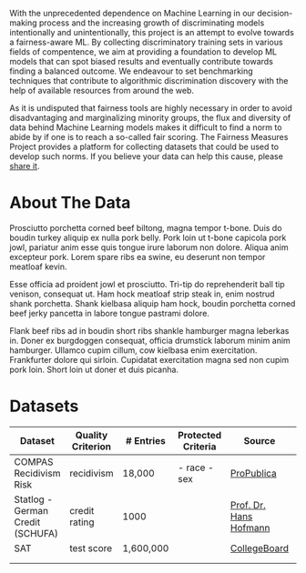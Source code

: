 <!-- http://www.tablesgenerator.com/markdown_tables# -->
With the unprecedented dependence on Machine Learning in our decision-making process and the increasing growth of discriminating models intentionally and unintentionally, this project is an attempt to evolve towards a fairness-aware ML.
By collecting discriminatory training sets in various fields of compentence, we aim at providing a foundation to develop ML models that can spot biased results and eventually contribute towards finding a balanced outcome.
We endeavour to set benchmarking techniques that contribute to algorithmic discrimination discovery with the help of available resources from around the web.

As it is undisputed that fairness tools are highly necessary in order to avoid disadvantaging and marginalizing minority groups, the flux and diversity of data behind Machine Learning models makes it difficult to find a norm to abide by if one is to reach a so-called fair scoring.
The Fairness Measures Project provides a platform for collecting datasets that could be used to develop such norms. If you believe your data can help this cause, please [share it](#).

# About The Data

Prosciutto porchetta corned beef biltong, magna tempor t-bone. Duis do boudin turkey aliquip ex nulla pork belly. Pork loin ut t-bone capicola pork jowl, pariatur anim esse quis tongue irure laborum non dolore. Aliqua anim excepteur pork. Lorem spare ribs ea swine, eu deserunt non tempor meatloaf kevin.

Esse officia ad proident jowl et prosciutto. Tri-tip do reprehenderit ball tip venison, consequat ut. Ham hock meatloaf strip steak in, enim nostrud shank porchetta. Shank kielbasa aliquip ham hock, boudin porchetta corned beef jerky pancetta in labore tongue pastrami dolore.

Flank beef ribs ad in boudin short ribs shankle hamburger magna leberkas in. Doner ex burgdoggen consequat, officia drumstick laborum minim anim hamburger. Ullamco cupim cillum, cow kielbasa enim exercitation. Frankfurter dolore qui sirloin. Cupidatat exercitation magna sed non cupim pork loin. Short loin ut doner et duis picanha.

# Datasets

| Dataset                          	| Quality Criterion 	| # Entries 	| Protected Criteria 	| Source                                                                                         	| Format 	|
|----------------------------------	|-------------------	|-----------	|--------------------	|------------------------------------------------------------------------------------------------	|--------	|
| COMPAS Recidivism Risk           	| recidivism        	| 18,000    	| - race - sex       	| [ProPublica](https://github.com/propublica/compas-analysis)                                    	| csv    	|
| Statlog - German Credit (SCHUFA) 	| credit rating     	| 1000      	|                    	| [Prof. Dr. Hans Hofmann](https://archive.ics.uci.edu/ml/datasets/Statlog+(German+Credit+Data)) 	| csv    	|
| SAT                              	| test score        	| 1,600,000 	|                    	| [CollegeBoard](https://research.collegeboard.org/programs/sat/data/sat-data-tables)            	|        	|
|                                  	|                   	|           	|                    	|                                                                                                	|        	|
|                                  	|                   	|           	|                    	|                                                                                                	|        	|
